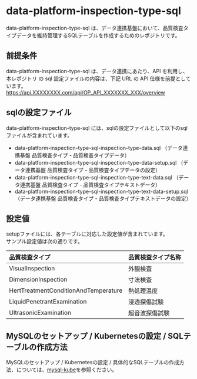 # data-platform-inspection-type-sql
data-platform-inspection-type-sql は、データ連携基盤において、品質検査タイプデータを維持管理するSQLテーブルを作成するためのレポジトリです。  

## 前提条件  
data-platform-inspection-type-sql は、データ連携にあたり、API を利用し、本レポジトリ の sql 設定ファイルの内容は、下記 URL の API 仕様を前提としています。  
https://api.XXXXXXXX.com/api/OP_API_XXXXXXX_XXX/overview  

## sqlの設定ファイル
data-platform-inspection-type-sql には、sqlの設定ファイルとして以下のsqlファイルが含まれています。  

* data-platform-inspection-type-sql-inspection-type-data.sql （データ連携基盤 品質検査タイプ - 品質検査タイプデータ）
* data-platform-inspection-type-sql-inspection-type-data-setup.sql （データ連携基盤 品質検査タイプ - 品質検査タイプデータの設定）
* data-platform-inspection-type-sql-inspection-type-text-data.sql （データ連携基盤 品質検査タイプ - 品質検査タイプテキストデータ）
* data-platform-inspection-type-sql-inspection-type-text-data-setup.sql （データ連携基盤 品質検査タイプ - 品質検査タイプテキストデータの設定）

## 設定値
setupファイルには、各テーブルに対応した設定値が含まれています。  
サンプル設定値は次の通りです。  

| 品質検査タイプ      | 品質検査タイプ名称         |
| :-------- | :----------------------------- |
| VisualInspection                            | 外観検査          |
| DimensionInspection                         | 寸法検査          |
| HertTreatmentConditionAndTemperature        | 熱処理温度        |
| LiquidPenetrantExamination                  | 浸透探傷試験      |
| UltrasonicExamination                       | 超音波探傷試験    |

## MySQLのセットアップ / Kubernetesの設定 / SQLテーブルの作成方法
MySQLのセットアップ / Kubernetesの設定 / 具体的なSQLテーブルの作成方法、については、[mysql-kube](https://github.com/latonaio/mysql-kube)を参照ください。
